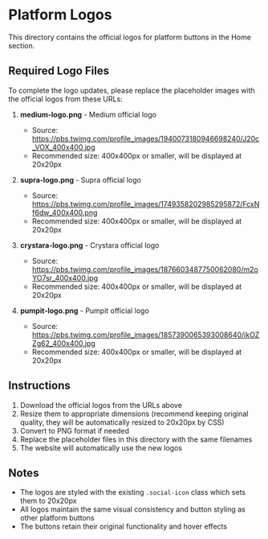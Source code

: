 # Platform Logos

This directory contains the official logos for platform buttons in the Home section.

## Required Logo Files

To complete the logo updates, please replace the placeholder images with the official logos from these URLs:

1. **medium-logo.png** - Medium official logo
   - Source: https://pbs.twimg.com/profile_images/1940073180946698240/J20c_VOX_400x400.jpg
   - Recommended size: 400x400px or smaller, will be displayed at 20x20px

2. **supra-logo.png** - Supra official logo  
   - Source: https://pbs.twimg.com/profile_images/1749358202985295872/FcxNf6dw_400x400.png
   - Recommended size: 400x400px or smaller, will be displayed at 20x20px

3. **crystara-logo.png** - Crystara official logo
   - Source: https://pbs.twimg.com/profile_images/1876603487750062080/m2oYO7sr_400x400.jpg  
   - Recommended size: 400x400px or smaller, will be displayed at 20x20px

4. **pumpit-logo.png** - Pumpit official logo
   - Source: https://pbs.twimg.com/profile_images/1857390065393008640/ikOZZg62_400x400.jpg
   - Recommended size: 400x400px or smaller, will be displayed at 20x20px

## Instructions

1. Download the official logos from the URLs above
2. Resize them to appropriate dimensions (recommend keeping original quality, they will be automatically resized to 20x20px by CSS)
3. Convert to PNG format if needed
4. Replace the placeholder files in this directory with the same filenames
5. The website will automatically use the new logos

## Notes

- The logos are styled with the existing `.social-icon` class which sets them to 20x20px
- All logos maintain the same visual consistency and button styling as other platform buttons
- The buttons retain their original functionality and hover effects